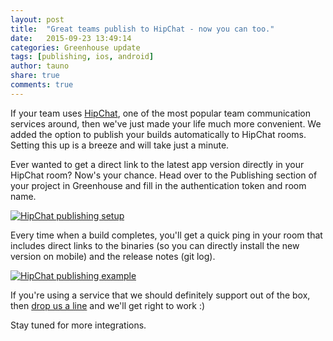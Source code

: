 ```yaml
---
layout: post
title:  "Great teams publish to HipChat - now you can too."
date:   2015-09-23 13:49:14
categories: Greenhouse update
tags: [publishing, ios, android]
author: tauno
share: true
comments: true
---
```


If your team uses [HipChat](https://www.hipchat.com/), one of the most popular team communication services around, then we've just made your life much more convenient. We added the option to publish your builds automatically to HipChat rooms. Setting this up is a breeze and will take just a minute.
<!--more-->

Ever wanted to get a direct link to the latest app version directly in your HipChat room? Now's your chance.
Head over to the Publishing section of your project in Greenhouse and fill in the authentication token and room name.

<a data-lightbox="hipchat-distribution" href="{{ site_url }}/assets/hipchat-publish-add.png">
    <img class="post-img" src="{{ site.url }}/assets/hipchat-publish-add.png" title="HipChat publishing setup"/>
</a>

Every time when a build completes, you'll get a quick ping in your room that includes direct links to the binaries (so you can directly install the new version on mobile) and the release notes (git log).

<a data-lightbox="hipchat-distribution" href="{{ site_url }}/assets/hipchat-publish-example.png">
    <img class="post-img" src="{{ site.url }}/assets/hipchat-publish-example.png" title="HipChat publishing example"/>
</a>

If you're using a service that we should definitely support out of the box, then [drop us a line](http://greenhouseci.com/contact-us.html) and we'll get right to work :)

Stay tuned for more integrations.
